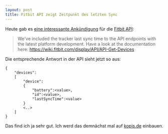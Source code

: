 ```yaml
---
layout: post
title: Fitbit API zeigt Zeitpunkt des letzten Sync
---
```

Heute gab es [eine interessante Ankündigung][2] für die [Fitbit API][1]:

> We've included the tracker last sync time to the API
> endpoints with the latest platform development. Have
> a look at the documentation here: 
> https://wiki.fitbit.com/display/API/API-Get-Devices

Die entsprechende Antwort in der API sieht jetzt so aus:

    {
        "devices":
        [
            "device":
            {     
                "battery":<value>,
                "id":<value>,
                "lastSyncTime":<value>
            }
            <..>
        ]
    }

Das find ich ja sehr gut. Ich werd das demnächst mal auf [kopis.de][3] einbauen.

[1]: http://dev.fitbit.com
[2]: https://groups.google.com/d/msg/fitbit-api/bdtT--KXHt0/m2zKt6C-qGYJ
[3]: http://www.kopis.de
